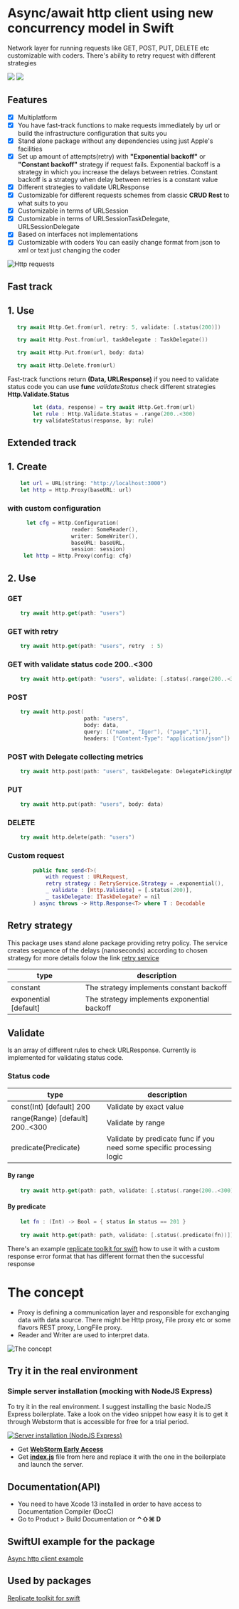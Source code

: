 # Async/await http client using new concurrency model in Swift

Network layer for running requests like GET, POST, PUT, DELETE etc customizable with coders. There's ability to retry request with different strategies

[![](https://img.shields.io/endpoint?url=https%3A%2F%2Fswiftpackageindex.com%2Fapi%2Fpackages%2FThe-Igor%2Fasync-http-client%2Fbadge%3Ftype%3Dswift-versions)](https://swiftpackageindex.com/The-Igor/async-http-client)
[![](https://img.shields.io/endpoint?url=https%3A%2F%2Fswiftpackageindex.com%2Fapi%2Fpackages%2FThe-Igor%2Fasync-http-client%2Fbadge%3Ftype%3Dplatforms)](https://swiftpackageindex.com/The-Igor/async-http-client)

## Features
- [x] Multiplatform
- [x] You have fast-track functions to make requests immediately by url or build the infrastructure configuration that suits you
- [x] Stand alone package without any dependencies using just Apple's  facilities
- [x] Set up amount of attempts(retry) with **"Exponential backoff"** or **"Constant backoff"** strategy if request fails. Exponential backoff is a strategy in which you increase the delays between retries. Constant backoff is a strategy when delay between retries is a constant value
- [x] Different strategies to validate URLResponse
- [x] Customizable for different requests schemes from classic **CRUD Rest** to what suits to you
- [x] Customizable in terms of URLSession
- [x] Customizable in terms of URLSessionTaskDelegate, URLSessionDelegate
- [x] Based on interfaces not implementations
- [x] Customizable with coders You can easily change format from json to xml or text just changing the coder

 ![Http requests](https://github.com/The-Igor/async-http-client-example/blob/main/async-http-client-example/img/image11.gif) 

## Fast track

## 1. Use
```swift
   try await Http.Get.from(url, retry: 5, validate: [.status(200)])
```
```swift
   try await Http.Post.from(url, taskDelegate : TaskDelegate())
```

```swift
   try await Http.Put.from(url, body: data)
```

```swift
   try await Http.Delete.from(url)
```

Fast-track functions return **(Data, URLResponse)** if you need to validate status code you can use **func** *validateStatus* check different strategies **Http.Validate.Status**

```swift
        let (data, response) = try await Http.Get.from(url)
        let rule : Http.Validate.Status = .range(200..<300)
        try validateStatus(response, by: rule)
```

## Extended track

## 1. Create
```swift
    let url = URL(string: "http://localhost:3000")
    let http = Http.Proxy(baseURL: url)
```

### with custom configuration
```swift
      let cfg = Http.Configuration(
                    reader: SomeReader(),
                    writer: SomeWriter(),
                    baseURL: baseURL,
                    session: session)
     let http = Http.Proxy(config: cfg)
```


## 2. Use

### GET
```swift
    try await http.get(path: "users")
```        

### GET with retry
```swift
    try await http.get(path: "users", retry  : 5)
``` 

### GET with validate status code 200..<300
```swift
    try await http.get(path: "users", validate: [.status(.range(200..<300))])
```    

### POST
```swift
    try await http.post(
                        path: "users", 
                        body: data, 
                        query: [("name", "Igor"), ("page","1")], 
                        headers: ["Content-Type": "application/json"])
``` 

### POST with Delegate collecting metrics
```swift
    try await http.post(path: "users", taskDelegate: DelegatePickingUpMetrics())
```
                 
### PUT
```swift
    try await http.put(path: "users", body: data)
```

### DELETE
```swift
    try await http.delete(path: "users")
```

### Custom request

```swift
        public func send<T>(
            with request : URLRequest,
            retry strategy : RetryService.Strategy = .exponential(),
            _ validate : [Http.Validate] = [.status(200)],
            _ taskDelegate: ITaskDelegate? = nil
        ) async throws -> Http.Response<T> where T : Decodable
```

## Retry strategy

This package uses stand alone package providing retry policy. The service creates sequence of the delays (nanoseconds) according to chosen strategy for more details folow the link [retry service](https://github.com/The-Igor/retry-policy-service) 

| type | description |
| --- | --- |
| constant | The strategy implements constant backoff  |
| exponential [default] | The strategy implements exponential backoff  |

## Validate
Is an array of different rules to check URLResponse.
Currently is implemented for validating status code.

### Status code
| type | description |
| --- | --- |
| const(Int) [default] 200 | Validate by exact value  |
| range(Range<Int>) [default] 200..<300 | Validate by range  |
| predicate(Predicate) | Validate by predicate func if you need some specific processing logic |

#### By range
```swift
    try await http.get(path: path, validate: [.status(.range(200..<300))])
```

#### By predicate
```swift
    let fn : (Int) -> Bool = { status in status == 201 }
    
    try await http.get(path: path, validate: [.status(.predicate(fn))])
```

There's an example [replicate toolkit for swift](https://github.com/The-Igor/replicate-kit-swift) how to use it with a custom response error format that has different format then the successful response

# The concept

* Proxy is defining a communication layer and responsible for exchanging data with data source. There might be Http proxy, File proxy etc or some flavors REST proxy, LongFile proxy.
* Reader and Writer are used to interpret data.

 ![The concept](https://github.com/The-Igor/async-http-client/blob/main/img/concept.png) 
 

## Try it in the real environment
### Simple server installation (mocking with NodeJS Express)

To try it in the real environment. I suggest installing the basic NodeJS Express boilerplate. Take a look on the video snippet how easy it is to get it through Webstorm that is accessible for free for a trial period.

[![Server installation (NodeJS Express)](https://github.com/The-Igor/d3-network-service/blob/main/img/server_install.png)](https://youtu.be/9FPOYHzcE7A)

- Get [**WebStorm Early Access**](https://www.jetbrains.com/webstorm/nextversion)
- Get [**index.js**](https://github.com/The-Igor/d3-network-service/blob/main/js/index.js) file from here and replace it with the one in the boilerplate and launch the server.

## Documentation(API)
- You need to have Xcode 13 installed in order to have access to Documentation Compiler (DocC)
- Go to Product > Build Documentation or **⌃⇧⌘ D**

## SwiftUI example for the package

[Async http client example](https://github.com/The-Igor/async-http-client-example)

## Used by packages

[Replicate toolkit for swift](https://github.com/The-Igor/replicate-kit-swift)
